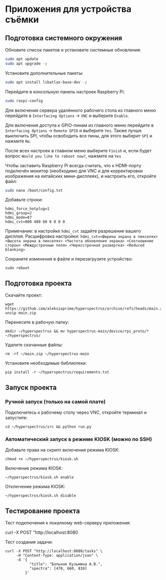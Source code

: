# Приложения для устройства съёмки

## Подготовка системного окружения

Обновите список пакетов и установите системные обновления:
```sh
sudo apt update
sudo apt upgrade -y
```

Установите дополнительные пакеты:
```sh
sudo apt install libatlas-base-dev -y
```

Перейдите в консольную панель настроек Raspberry Pi:
```sh
sudo raspi-config
```

Для включения сервера удалённого рабочего стола из главного меню перейдите в `Interfacing Options` → `VNC` и выберите `Enable`.

Для включения доступа к GPIO-пинам из главного меню перейдите в `Interfacing Options` → `Remote GPIO` и выберите `Yes`. Также лучше выключить SPI, чтобы освободить все пины, для этого выберит `SPI` и нажмите `No`.

После всех настроек в главном меню выберите `Finish` и, если будет вопрос `Would you like to reboot now?`, нажмите на `Yes`

Чтобы заставить Raspberry Pi всегда считать, что к HDMI-порту подключён монитор (необходимо для VNC и для корректировки изображения на китайских мини-дисплеях), и настроить его, откройте файл:
```sh
sudo nano /boot/config.txt
```

Добавьте строки:
```
hdmi_force_hotplug=1
hdmi_group=2
hdmi_mode=87
hdmi_cvt=800 480 60 6 0 0 0
```
Примечание: в настройке `hdmi_cvt` задайте разрешение вашего дисплея. Расшифровка настройки: `hdmi_cvt=<Ширина экрана в пикселях> <Высота экрана в пикселях> <Частота обновления экрана> <Соотношение сторон> <Междустрочные поля> <Чересстрочная развертка> <Reduced blanking>`


Сохраните изменения в файле и перезагрузите устройство:
```
sudo reboot
```

## Подготовка проекта

Скачайте проект:
```
wget https://github.com/aleksioprime/hyperspectrus/archive/refs/heads/main.zip
unzip main.zip
```

Перенесите в рабочую папку:
```
mkdir ~/hyperspectrus && mv hyperspectrus-main/device/rpi_proto/* ~/hyperspectrus/
```

Удалите скачанные файлы:
```
rm -rf ~/main.zip ~/hyperspectrus-main
```

Установите необходимые библиотеки:
```
pip install -r ~/hyperspectrus/requirements.txt
```

## Запуск проекта

### Ручной запуск (только на самой плате)

Подключитесь к рабочему столу через VNC, откройте терминал и запустите:
```
cd ~/hyperspectrus/src && python run.py
```

### Автоматический запуск в режиме KIOSK (можно по SSH)

Добавьте права на скрипт включения режима KIOSK:
```
chmod +x ~/hyperspectrus/kiosk.sh
```

Включение режима KIOSK:
```
~/hyperspectrus/kiosk.sh enable
```

Отключение режима KIOSK:
```
~/hyperspectrus/kiosk.sh disable
```

## Тестирование проекта

Тест подключения к локалному web-серверу приложения:

curl -X POST "http://localhost:8080

Тест создания задачи:
```
curl -X POST "http://localhost:8080/tasks" \
     -H "Content-Type: application/json" \
     -d '{
           "title": "Больная Кузьмина А.В.",
           "spectra": [470, 660, 810]
         }'
```